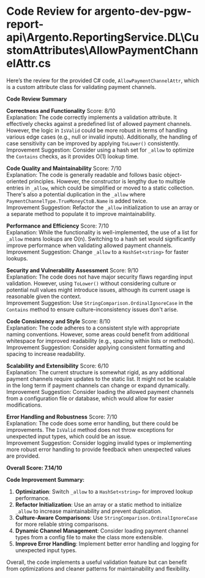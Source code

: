 # Code Review for argento-dev-pgw-report-api\Argento.ReportingService.DL\CustomAttributes\AllowPaymentChannelAttr.cs

Here’s the review for the provided C# code, `AllowPaymentChannelAttr`, which is a custom attribute class for validating payment channels.

**Code Review Summary**

**Correctness and Functionality**
Score: 8/10  
Explanation: The code correctly implements a validation attribute. It effectively checks against a predefined list of allowed payment channels. However, the logic in `IsValid` could be more robust in terms of handling various edge cases (e.g., null or invalid inputs). Additionally, the handling of case sensitivity can be improved by applying `ToLower()` consistently.  
Improvement Suggestion: Consider using a hash set for `_allow` to optimize the `Contains` checks, as it provides O(1) lookup time.

**Code Quality and Maintainability**
Score: 7/10  
Explanation: The code is generally readable and follows basic object-oriented principles. However, the constructor is lengthy due to multiple entries in `_allow`, which could be simplified or moved to a static collection. There's also a potential duplication in the `_allow` where `PaymentChannelType.TrueMoneyCtoB.Name` is added twice.  
Improvement Suggestion: Refactor the `_allow` initialization to use an array or a separate method to populate it to improve maintainability. 

**Performance and Efficiency**
Score: 7/10  
Explanation: While the functionality is well-implemented, the use of a list for `_allow` means lookups are O(n). Switching to a hash set would significantly improve performance when validating allowed payment channels.  
Improvement Suggestion: Change `_allow` to a `HashSet<string>` for faster lookups.

**Security and Vulnerability Assessment**
Score: 9/10  
Explanation: The code does not have major security flaws regarding input validation. However, using `ToLower()` without considering culture or potential null values might introduce issues, although its current usage is reasonable given the context.  
Improvement Suggestion: Use `StringComparison.OrdinalIgnoreCase` in the `Contains` method to ensure culture-inconsistency issues don't arise.

**Code Consistency and Style**
Score: 8/10  
Explanation: The code adheres to a consistent style with appropriate naming conventions. However, some areas could benefit from additional whitespace for improved readability (e.g., spacing within lists or methods).  
Improvement Suggestion: Consider applying consistent formatting and spacing to increase readability.

**Scalability and Extensibility**
Score: 6/10  
Explanation: The current structure is somewhat rigid, as any additional payment channels require updates to the static list. It might not be scalable in the long term if payment channels can change or expand dynamically.  
Improvement Suggestion: Consider loading the allowed payment channels from a configuration file or database, which would allow for easier modifications.

**Error Handling and Robustness**
Score: 7/10  
Explanation: The code does some error handling, but there could be improvements. The `IsValid` method does not throw exceptions for unexpected input types, which could be an issue.  
Improvement Suggestion: Consider logging invalid types or implementing more robust error handling to provide feedback when unexpected values are provided.

**Overall Score: 7.14/10**

**Code Improvement Summary:**
1. **Optimization**: Switch `_allow` to a `HashSet<string>` for improved lookup performance.
2. **Refactor Initialization**: Use an array or a static method to initialize `_allow` to increase maintainability and prevent duplication.
3. **Culture-Aware Comparisons**: Use `StringComparison.OrdinalIgnoreCase` for more reliable string comparisons.
4. **Dynamic Channel Management**: Consider loading payment channel types from a config file to make the class more extensible.
5. **Improve Error Handling**: Implement better error handling and logging for unexpected input types. 

Overall, the code implements a useful validation feature but can benefit from optimizations and cleaner patterns for maintainability and flexibility.